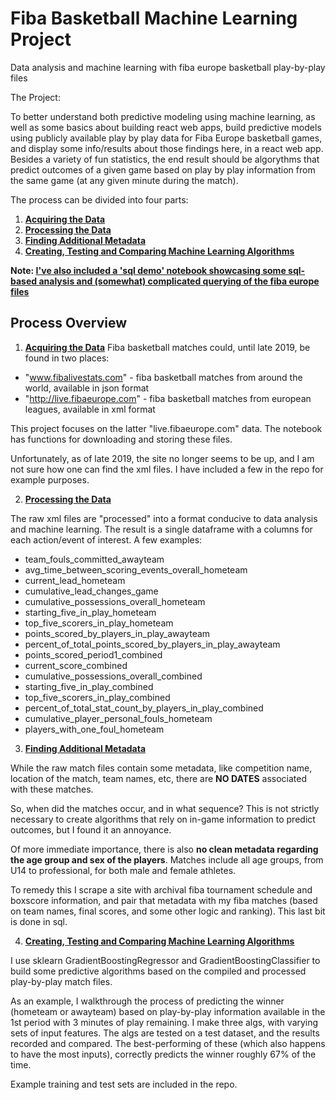 # Fiba Basketball Machine Learning Project
Data analysis and machine learning with fiba europe basketball play-by-play files


The Project:

To better understand both predictive modeling using machine learning, as well as some basics about building react web apps, build predictive models using publicly available play by play data for Fiba Europe basketball games, and display some info/results about those findings here, in a react web app. Besides a variety of fun statistics, the end result should be algorythms that predict outcomes of a given game based on play by play information from the same game (at any given minute during the match). 

The process can be divided into four parts: 

1. **[Acquiring the Data](fiba_part1_acquiring_data.ipynb)**
2. **[Processing the Data](fiba_part2_process_data.ipynb)**
3. **[Finding Additional Metadata](fiba_part3_finding_additional_metadata.ipynb)**
4. **[Creating, Testing and Comparing Machine Learning Algorithms](fiba_part4_making_algs.ipynb)**

**Note: [I've also included a 'sql demo' notebook showcasing some sql-based analysis and (somewhat) complicated querying of the fiba europe files](fiba_europe_sql_demo.ipynb)**

## Process Overview

1. **[Acquiring the Data](fiba_part1_acquiring_data.ipynb)**
Fiba basketball matches could, until late 2019, be found in two places:
* "www.fibalivestats.com" - fiba basketball matches from around the world, available in json format
* "http://live.fibaeurope.com" - fiba basketball matches from european leagues, available in xml format

This project focuses on the latter "live.fibaeurope.com" data. The notebook has functions for downloading and storing these files. 

Unfortunately, as of late 2019, the site no longer seems to be up, and I am not sure how one can find the xml files. I have included a few in the repo for example purposes. 

2. **[Processing the Data](fiba_part2_process_data.ipynb)**

The raw xml files are "processed" into a format conducive to data analysis and machine learning. The result is a single dataframe with a columns for each action/event of interest. A few examples:
* team_fouls_committed_awayteam
* avg_time_between_scoring_events_overall_hometeam
* current_lead_hometeam
* cumulative_lead_changes_game
* cumulative_possessions_overall_hometeam
* starting_five_in_play_hometeam
* top_five_scorers_in_play_hometeam
* points_scored_by_players_in_play_awayteam
* percent_of_total_points_scored_by_players_in_play_awayteam
* points_scored_period1_combined
* current_score_combined
* cumulative_possessions_overall_combined
* starting_five_in_play_combined
* top_five_scorers_in_play_combined
* percent_of_total_stat_count_by_players_in_play_combined
* cumulative_player_personal_fouls_hometeam
* players_with_one_foul_hometeam

3. **[Finding Additional Metadata](fiba_part3_finding_additional_metadata.ipynb)**

While the raw match files contain some metadata, like competition name, location of the match, team names, etc, there are **NO DATES** associated with these matches.

So, when did the matches occur, and in what sequence? This is not strictly necessary to create algorithms that rely on in-game information to predict outcomes, but I found it an annoyance.

Of more immediate importance, there is also **no clean metadata regarding the age group and sex of the players**. Matches include all age groups, from U14 to professional, for both male and female athletes.

To remedy this I scrape a site with archival fiba tournament schedule and boxscore information, and pair that metadata with my fiba matches (based on team names, final scores, and some other logic and ranking). This last bit is done in sql.

4. **[Creating, Testing and Comparing Machine Learning Algorithms](fiba_part4_making_algs.ipynb)**

I use sklearn GradientBoostingRegressor and GradientBoostingClassifier to build some predictive algorithms based on the compiled and processed play-by-play match files. 

As an example, I walkthrough the process of predicting the winner (hometeam or awayteam) based on play-by-play information available in the 1st period with 3 minutes of play remaining. I make three algs, with varying sets of input features. The algs are tested on a test dataset, and the results recorded and compared. The best-performing of these (which also happens to have the most inputs), correctly predicts the winner roughly 67% of the time.

Example training and test sets are included in the repo.

